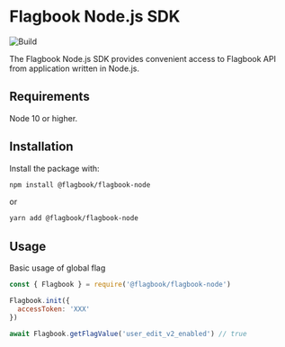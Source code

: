 # Flagbook Node.js SDK

![Build](https://github.com/flagbook-sh/flagbook-node/workflows/Build/badge.svg?branch=master)

The Flagbook Node.js SDK provides convenient access to Flagbook API from application written in Node.js.

## Requirements

Node 10 or higher.

## Installation

Install the package with:

```bash
npm install @flagbook/flagbook-node
```
or
```bash
yarn add @flagbook/flagbook-node
```

## Usage

Basic usage of global flag

```js
const { Flagbook } = require('@flagbook/flagbook-node')

Flagbook.init({
  accessToken: 'XXX'
})

await Flagbook.getFlagValue('user_edit_v2_enabled') // true
```
